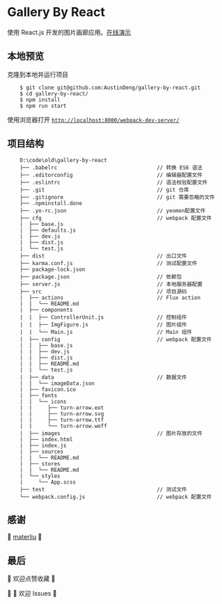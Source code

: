 # Gallery By React

使用 React.js 开发的图片画廊应用。[在线演示](https://austindeng.github.io/gallery-by-react/)

## 本地预览

克隆到本地并运行项目

        $ git clone git@github.com:AustinDeng/gallery-by-react.git
        $ cd gallery-by-react/
        $ npm install
        $ npm run start
        
使用浏览器打开 [`http://localhost:8000/webpack-dev-server/`](http://localhost:8000/webpack-dev-server/)

## 项目结构

        D:\code\old\gallery-by-react
        ├── .babelrc                                // 转换 ES6 语法
        ├── .editorconfig                           // 编辑器配置文件
        ├── .eslintrc                               // 语法校验配置文件
        ├── .git                                    // git 仓库
        ├── .gitignore                              // git 需要忽略的文件
        ├── .npminstall.done
        ├── .yo-rc.json                             // yeomen配置文件
        ├── cfg                                     // webpack 配置文件
        |  ├── base.js
        |  ├── defaults.js
        |  ├── dev.js
        |  ├── dist.js
        |  └── test.js
        ├── dist                                    // 出口文件
        ├── karma.conf.js                           // 测试配置文件
        ├── package-lock.json
        ├── package.json                            // 依赖包
        ├── server.js                               // 本地服务器配置
        ├── src                                     // 项目源码
        |  ├── actions                              // Flux action
        |  |  └── README.md
        |  ├── components
        |  |  ├── ControllerUnit.js                 // 控制组件
        |  |  ├── ImgFigure.js                      // 图片组件
        |  |  └── Main.js                           // Main 组件
        |  ├── config                               // webpack 配置文件
        |  |  ├── base.js
        |  |  ├── dev.js
        |  |  ├── dist.js
        |  |  ├── README.md
        |  |  └── test.js
        |  ├── data                                 // 数据文件
        |  |  └── imageData.json
        |  ├── favicon.ico
        |  ├── fonts
        |  |  └── icons
        |  |     ├── turn-arrow.eot
        |  |     ├── turn-arrow.svg
        |  |     ├── turn-arrow.ttf
        |  |     └── turn-arrow.woff
        |  ├── images                               // 图片存放的文件
        |  ├── index.html 
        |  ├── index.js
        |  ├── sources
        |  |  └── README.md
        |  ├── stores
        |  |  └── README.md
        |  └── styles
        |     └── App.scss
        ├── test                                    // 测试文件
        └── webpack.config.js                       // webpack 配置文件

## 感谢

:tada: [materliu](https://github.com/materliu) :tada:

## 最后

:star2: 欢迎点赞收藏 :star2:

:clap: :clap: 欢迎 Issues  :clap: 
